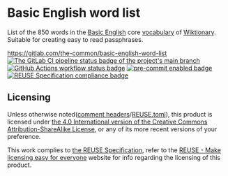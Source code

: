 # Basic English word list

List of the 850 words in the [Basic English](https://en.wikipedia.org/wiki/Basic_English) core [vocabulary](https://en.wiktionary.org/wiki/vocabulary) of [Wiktionary](https://en.wiktionary.org/). Suitable for creating easy to read passphrases.

<https://gitlab.com/the-common/basic-english-word-list>  
[![The GitLab CI pipeline status badge of the project's `main` branch](https://gitlab.com/the-common/basic-english-word-list/badges/main/pipeline.svg?ignore_skipped=true "Click here to check out the comprehensive status of the GitLab CI pipelines")](https://gitlab.com/the-common/basic-english-word-list/-/pipelines) [![GitHub Actions workflow status badge](https://github.com/the-common/basic-english-word-list/actions/workflows/check-potential-problems.yml/badge.svg "GitHub Actions workflow status")](https://github.com/the-common/basic-english-word-list/actions/workflows/check-potential-problems.yml) [![pre-commit enabled badge](https://img.shields.io/badge/pre--commit-enabled-brightgreen?logo=pre-commit&logoColor=white "This project uses pre-commit to check potential problems")](https://pre-commit.com/) [![REUSE Specification compliance badge](https://api.reuse.software/badge/gitlab.com/the-common/basic-english-word-list "This project complies to the REUSE specification to decrease software licensing costs")](https://api.reuse.software/info/gitlab.com/the-common/basic-english-word-list)

## Licensing

Unless otherwise noted([comment headers](https://reuse.software/spec-3.3/#comment-headers)/[REUSE.toml](https://reuse.software/spec-3.3/#reusetoml)), this product is licensed under [the 4.0 International version of the Creative Commons Attribution-ShareAlike License](https://creativecommons.org/licenses/by-sa/4.0/), or any of its more recent versions of your preference.

This work complies to [the REUSE Specification](https://reuse.software/spec/), refer to the [REUSE - Make licensing easy for everyone](https://reuse.software/) website for info regarding the licensing of this product.
